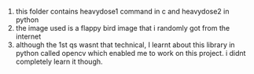 1) this folder contains heavydose1 command in c and heavydose2 in python
2) the image used is a flappy bird image that i randomly got from the internet
3) although the 1st qs wasnt that technical, I learnt about this library in python called opencv which enabled me to work on this project. i didnt completely learn it though.